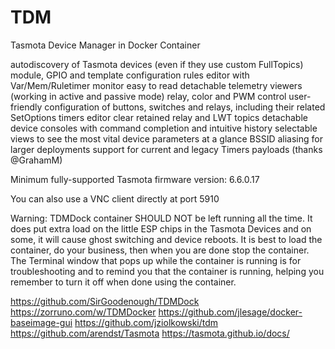 # TDM
Tasmota Device Manager in Docker Container

autodiscovery of Tasmota devices (even if they use custom FullTopics)
module, GPIO and template configuration
rules editor with Var/Mem/Ruletimer monitor
easy to read detachable telemetry viewers (working in active and passive mode)
relay, color and PWM control
user-friendly configuration of buttons, switches and relays, including their related SetOptions
timers editor
clear retained relay and LWT topics
detachable device consoles with command completion and intuitive history
selectable views to see the most vital device parameters at a glance
BSSID aliasing for larger deployments
support for current and legacy Timers payloads (thanks @GrahamM)

Minimum fully-supported Tasmota firmware version: 6.6.0.17

You can also use a VNC client directly at port 5910

Warning:
TDMDock container SHOULD NOT be left running all the time. It does put extra load on the little ESP chips in the Tasmota Devices and on some, it will cause ghost switching and device reboots. It is best to load the container, do your business, then when you are done stop the container. The Terminal window that pops up while the container is running is for troubleshooting and to remind you that the container is running, helping you remember to turn it off when done using the container.








https://github.com/SirGoodenough/TDMDock
https://zorruno.com/w/TDMDocker
https://github.com/jlesage/docker-baseimage-gui
https://github.com/jziolkowski/tdm
https://github.com/arendst/Tasmota
https://tasmota.github.io/docs/
